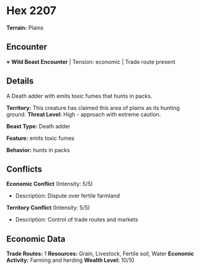 # Hex 2207

**Terrain:** Plains

## Encounter
※ **Wild Beast Encounter** | Tension: economic | Trade route present

## Details
A Death adder with emits toxic fumes that hunts in packs.

**Territory:** This creature has claimed this area of plains as its hunting ground.
**Threat Level:** High - approach with extreme caution.

**Beast Type:** Death adder

**Feature:** emits toxic fumes

**Behavior:** hunts in packs

## Conflicts
**Economic Conflict** (Intensity: 5/5)
- Description: Dispute over fertile farmland

**Territory Conflict** (Intensity: 5/5)
- Description: Control of trade routes and markets

## Economic Data
**Trade Routes:** 1
**Resources:** Grain, Livestock, Fertile soil, Water
**Economic Activity:** Farming and herding
**Wealth Level:** 10/10
